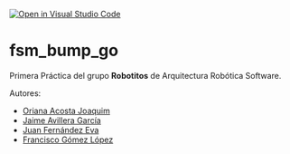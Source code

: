 [![Open in Visual Studio Code](https://classroom.github.com/assets/open-in-vscode-f059dc9a6f8d3a56e377f745f24479a46679e63a5d9fe6f495e02850cd0d8118.svg)](https://classroom.github.com/online_ide?assignment_repo_id=6870054&assignment_repo_type=AssignmentRepo)
# fsm_bump_go

Primera Práctica del grupo **Robotitos** de Arquitectura Robótica Software.

Autores:

* [Oriana Acosta Joaquim](o.acosta.2019@alumnos.urjc.es)
* [Jaime Avillera García](j.avilleira.2019@alumnos.urjc.es)
* [Juan Fernández Eva]()
* [Francisco Gómez López](f.gomezl.2019@alumnos.urjc.es)

